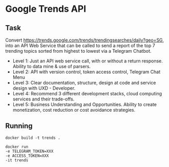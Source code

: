 # Google Trends API

## Task
Convert https://trends.google.com/trends/trendingsearches/daily?geo=SG, into an API Web Service that can be called to send a report of the top 7 trending topics sorted from highest to lowest via a Telegram Chatbot.

- Level 1: Just an API web service call, with or without a return response. Ability to data mine & use of parsers.
- Level 2: API with version control, token access control, Telegram Chat Menu
- Level 3: Clear documentation, structure, design at code and service design with UXD - Developer.
- Level 4: Recommend 3 different development stacks, cloud computing services and their trade-offs. 
- Level 5: Business Understanding and Opportunities. Ability to create monetization, cost reduction or cost avoidance strategies.

## Running
```
docker build -t trends .

docker run 
-e TELEGRAM_TOKEN=XXX 
-e ACCESS_TOKEN=XXX 
-it trends
```